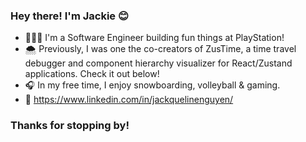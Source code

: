 ### Hey there! I'm Jackie 😊

- 👩🏻‍💻 I'm a Software Engineer building fun things at PlayStation!
- 🌨 Previously, I was one the co-creators of ZusTime, a time travel debugger and component hierarchy visualizer for React/Zustand applications. Check it out below!
- 🎧 In my free time, I enjoy snowboarding, volleyball & gaming. 
- 🌟 https://www.linkedin.com/in/jackquelinenguyen/

### Thanks for stopping by! 


<!--
**jackquelinenguyen/jackquelinenguyen** is a ✨ _special_ ✨ repository because its `README.md` (this file) appears on your GitHub profile.

Here are some ideas to get you started:

- 🔭 I’m currently working on ...
- 🌱 I’m currently learning ...
- 👯 I’m looking to collaborate on ...
- 🤔 I’m looking for help with ...
- 💬 Ask me about ...
- 📫 How to reach me: ...
- 😄 Pronouns: ...
- ⚡ Fun fact: ...
-->
